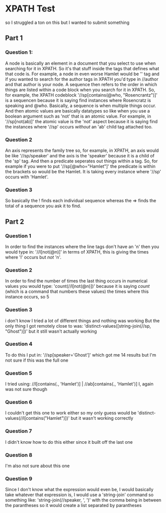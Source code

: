 # XPATH Test
so I struggled a ton on this but I wanted to submit something
## Part 1

### Question 1:

A node is basically an element in a document that you select to use when searching for it in XPATH. So it's that stuff inside the tags that defines what that code is. For example, a node in even worse Hamlet would be '<author>' tag and if you wanted to search for the author tags in XPATH you'd type in //author and that author is your node. A sequence then refers to the order in which things are listed within a code block when you search for it in XPATH. So, for example, the XPATH codeblock '//sp[contains(@who, "Rosencrantz")]' is a sequencen because it is saying find instances where Rosencratz is speaking and @who. Basically, a sequence is when multiple things occur. And then atomic values are basically datatypes so like when you use a boolean argument such as 'not' that is an atomic value. For example, in '//sp[not(ab)]' the atomic value is the 'not' aspect because it is saying find the instances where '//sp' occurs *without* an 'ab' child tag attached too.

### Question 2

An axis represents the family tree so, for example, in XPATH, an axis would be like '//sp/speaker' and the axis is the 'speaker' because it is a child of the 'sp' tag. And then a predicate seperates out things within a tag. So, for example if you were to put '//sp[@who="Hamlet"]' the predicate is within the brackets so would be the Hamlet. It is taking every instance where '//sp' occurs with 'Hamlet'. 

### Question 3
So basically the ! finds each individual sequence whereas the => finds the total of a sequence you ask it to find.

## Part 2

### Question 1
In order to find the instances where the line tags don't have an 'n' then you would type in: 
'//l[not(@n)]'
in terms of XPATH, this is giving the times where 'l' occurs but *not* 'n'. 

### Question 2
In order to find the number of times the last thing occurs in numerical values you would type:
'count(//l[not(@n)])'
because it is saying *count* (which is a command that numbers these values) the times where this instance occurs, so 5

### Question 3
i don't know I tried a lot of different things and nothing was working
But the only thing I got remotely close to was: 
'distinct-values([string-join(//sp, "Ghost")])' but it still wasn't actually working

### Question 4
To do this I put in: '//sp[speaker='Ghost']'
which got me 14 results but I'm not sure if this was the full one

### Question 5
I tried using:
//l[contains(., 'Hamlet')] | //ab[contains(., 'Hamlet')] 
I, again was not sure though

### Question 6
I couldn't get this one to work either so my only guess would be
'distinct-values(//l[contains("Hamlet")])' but it wasn't working correctly 

### Question 7
I didn't know how to do this either since it built off the last one

### Question 8
I'm also not sure about this one

### Question 9
Since I don't know what the expression would even be, I would basically take whatever that expression is, I would use a 'string-join' command so something like:
'string-join(//speaker, ', ')' with the comma being in between the parantheses so it would create a list separated by parantheses 
